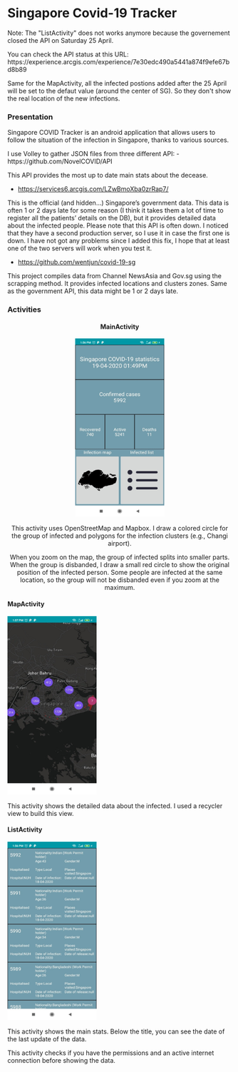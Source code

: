 # Singapore Covid-19 Tracker

<p>Note: The "ListActivity" does not works anymore because the governement closed the API on Saturday 25 April.</p>
<p>You can check the API status at this URL: https://experience.arcgis.com/experience/7e30edc490a5441a874f9efe67bd8b89</p>
<p>Same for the MapActivity, all the infected postions added after the 25 April will be set to the defaut value (around the center of SG). So they don't show the real location of the new infections.</p>

### Presentation

<p>Singapore COVID Tracker is an android application that allows users to follow the situation of the infection in Singapore, thanks to various sources.</p>
I use Volley to gather JSON files from three different API:
-	https://github.com/NovelCOVID/API
<p>This API provides the most up to date main stats about the decease.</p>

-	https://services6.arcgis.com/LZwBmoXba0zrRap7/
<p>This is the official (and hidden…) Singapore’s government data. This data is often 1 or 2 days late for some reason (I think it takes them a lot of time to register all the patients’ details on the DB), but it provides detailed data about the infected people.
Please note that this API is often down. I noticed that they have a second production server, so I use it in case the first one is down. I have not got any problems since I added this fix, I hope that at least one of the two servers will work when you test it.</p>

-	https://github.com/wentjun/covid-19-sg
<p>This project compiles data from Channel NewsAsia and Gov.sg using the scrapping method. It provides infected locations and clusters zones.
Same as the government API, this data might be 1 or 2 days late.</p>

### Activities
<div style="text-align:center">
<h4>MainActivity</h4>
<img src="https://github.com/Yunori/Singapore-Covid-19-Android/blob/master/screenshots/MainActivity.jpg?raw=true" width="200" height="400" />
<p>This activity uses OpenStreetMap and Mapbox. I draw a colored circle for the group of infected and polygons for the infection clusters (e.g., Changi airport).</p>
<p>When you zoom on the map, the group of infected splits into smaller parts. When the group is disbanded, I draw a small red circle to show the original position of the infected person. Some people are infected at the same location, so the group will not be disbanded even if you zoom at the maximum.</p>
</div>
<h4>MapActivity</h4>
<img src="https://github.com/Yunori/Singapore-Covid-19-Android/blob/master/screenshots/MapActivity.jpg?raw=true" width="200" height="400" />
<p>This activity shows the detailed data about the infected. I used a recycler view to build this view.</p>
<h4>ListActivity</h4>
<img src="https://github.com/Yunori/Singapore-Covid-19-Android/blob/master/screenshots/ListActivity.jpg?raw=true" width="200" height="400" />
<p>This activity shows the main stats. Below the title, you can see the date of the last update of the data.</p>
<p>This activity checks if you have the permissions and an active internet connection before showing the data.</p>
